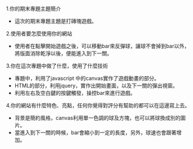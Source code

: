 1.你的期末專題主題簡介
- 這次的期末專題主題是打磚塊遊戲。

2.使用者要怎麼使用你的網站
- 使用者在點擊開始遊戲之後，可以移動bar來反彈球，讓球不會掉到bar以外，將版面消除乾淨以後，便能進入到下一關。

3.你在這次專題中做了什麼，使用了什麼技術
- 專題中，利用了javascript 中的canvas實作了遊戲動畫的部分。
- HTML的部分，利用jquery，實作出開始畫面，以及下一關的彈出視窗。
- 利用左右及空白鍵的按鍵觸發，操控bar來進行遊戲。

4.你的網站有什麼特色、亮點，任何你覺得對評分有幫助的都可以在這邊寫上去。
- 背景是簡約風格，canvas利用單一色調的球及方塊，也可以將球換成別的圖片。
- 當進入到下一關的時候，bar會縮小到一定的長度，另外，球速也會跟著增加。